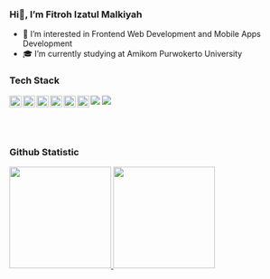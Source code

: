 ### Hi👋, I’m Fitroh Izatul Malkiyah

- 👀 I’m interested in Frontend Web Development and Mobile Apps Development
- 🎓 I’m currently studying at Amikom Purwokerto University 

### Tech Stack
  <a href="#"><img align="left" alt="JavaScript" title="JavaScript" width="21px" src="https://upload.wikimedia.org/wikipedia/commons/9/99/Unofficial_JavaScript_logo_2.svg" /></a>
  <a href="https://reactjs.org/"><img align="left" alt="React" title="React" width="21px" src="https://cdn.worldvectorlogo.com/logos/react-2.svg" /></a>
  <a href="https://nodejs.org/"><img align="left" alt="Redux" title="Redux" width="21px" src="https://img.icons8.com/color/48/redux.png" /></a>
  <a href="https://hapi.dev/"><img align="left" alt="Figma" title="Figma" width="21px" src="https://img.icons8.com/color/48/figma--v1.png" /></a>
  <a href="https://nextjs.org/"><img align="left" alt="Tailwind" title="Tailwind CSS" width="21px" src="https://img.icons8.com/color/48/tailwindcss.png" /></a>
  <a href="https://nextjs.org/"><img align="left" alt="Kotlin" title="Kotlin" width="21px" src="https://img.icons8.com/color/48/kotlin.png" /></a>
  <a href="https://www.codeigniter.com/"><img src="https://cdn.jsdelivr.net/gh/devicons/devicon/icons/codeigniter/codeigniter-plain-wordmark.svg" /></a>
  <a href="https://www.canva.com/"><img src="https://cdn.jsdelivr.net/gh/devicons/devicon/icons/canva/canva-original.svg" /></a>
          
  <br>
  <br>

### Github Statistic
<p align="left">
<a href="https://github.com/fitrohiza">
  <img height="180em" src="https://github-readme-stats-eight-theta.vercel.app/api?username=fitrohiza&show_icons=true&theme=algolia&include_all_commits=true&count_private=true"/>
  <img height="180em" src="https://github-readme-stats-eight-theta.vercel.app/api/top-langs/?username=fitrohiza&layout=compact&langs_count=8&theme=algolia"/>
</a>
</p>
